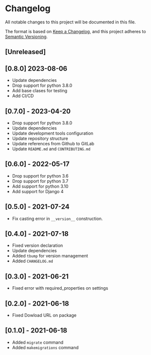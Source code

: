 # Changelog

All notable changes to this project will be documented in this file.

The format is based on [Keep a Changelog](https://keepachangelog.com/en/1.0.0/),
and this project adheres to [Semantic Versioning](https://semver.org/spec/v2.0.0.html).

## [Unreleased]

## [0.8.0] 2023-08-06

- Update dependencies
- Drop support for python 3.8.0
- Add base clases for testing
- Add CI/CD

## [0.7.0] - 2023-04-20

- Drop support for python 3.8.0
- Update dependencies
- Update development tools configuration
- Update repository structure
- Update references from Github to GitLab
- Update `README.md` and `CONTRIBUTING.md`

## [0.6.0] - 2022-05-17

- Drop support for python 3.6
- Drop support for python 3.7
- Add support for python 3.10
- Add support for Django 4

## [0.5.0] - 2021-07-24

- Fix casting error in `__version__` construction.

## [0.4.0] - 2021-07-18

- Fixed version declaration
- Update dependencies
- Added `tbump` for version management
- Added `CHANGELOG.md`

## [0.3.0] - 2021-06-21

- Fixed error with required_properties on settings

## [0.2.0] - 2021-06-18

- Fixed Dowload URL on package

## [0.1.0] - 2021-06-18

- Added `migrate` command
- Added `makemigrations` command
